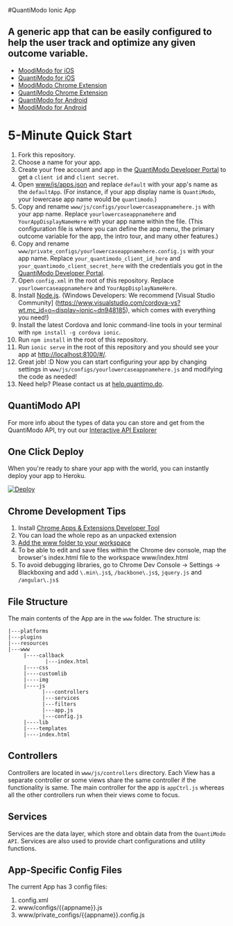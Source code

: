 #QuantiModo Ionic App

A generic app that can be easily configured to help the user track and optimize any given outcome variable.
-------

- [MoodiModo for iOS](https://itunes.apple.com/us/app/moodimodo/id1046797567?ls=1&mt=8)
- [QuantiModo for iOS](https://itunes.apple.com/us/app/quantimodo-life-tracker/id1115037060?mt=8)
- [MoodiModo Chrome Extension](https://Chrome.google.com/webstore/detail/moodimodo-mood-tracking-e/lncgjbhijecjdbdgeigfodmiimpmlelg)
- [QuantiModo Chrome Extension ](https://Chrome.google.com/webstore/detail/quantimodo-life-tracking/jioloifallegdkgjklafkkbniianjbgi)
- [QuantiModo for Android](https://play.google.com/store/apps/details?id=com.quantimodo.quantimodo)
- [MoodiModo for Android](https://play.google.com/store/apps/details?id=com.moodimodo)


# 5-Minute Quick Start
1. Fork this repository.
1. Choose a name for your app.  
1. Create your free account and app in the [QuantiModo Developer Portal](https://app.quantimo.do/api/v2/apps) to get a 
`client id` and `client secret`.
1. Open [www/js/apps.json](https://github.com/Abolitionist-Project/QuantiModo-Ionic-Template-App/blob/develop/www/js/apps.js#L10) 
and replace `default` with your app's name as the `defaultApp`.  (For instance, if your app 
display name is `QuantiModo`, your lowercase app name would be `quantimodo`.)
1. Copy and rename `www/js/configs/yourlowercaseappnamehere.js` with your app name. Replace `yourlowercaseappnamehere` 
and `YourAppDisplayNameHere` with your app name within the file. 
(This configuration file is where you can define the app menu, the primary outcome variable for the app, the intro tour, 
and many other features.)
1. Copy and rename `www/private_configs/yourlowercaseappnamehere.config.js` with your app name. Replace 
    `your_quantimodo_client_id_here` and `your_quantimodo_client_secret_here` with the credentials you got in the 
    [QuantiModo Developer Portal](https://app.quantimo.do/api/v2/apps). 
1. Open `config.xml` in the root of this repository.  Replace `yourlowercaseappnamehere` and `YourAppDisplayNameHere`.
1. Install [Node.js](http://nodejs.org/).  (Windows Developers: We recommend [Visual Studio Community]
(https://www.visualstudio.com/cordova-vs?wt.mc_id=o~display~ionic~dn948185), which comes with everything you need!)
1. Install the latest Cordova and Ionic command-line tools in your terminal with `npm install -g cordova ionic`.  
1. Run `npm install` in the root of this repository.
1. Run `ionic serve` in the root of this repository and you should see your app at 
[http://localhost:8100/#/](http://localhost:8100/#/).
1. Great job!  :D  Now you can start configuring your app by changing settings in 
`www/js/configs/yourlowercaseappnamehere.js` and modifying the code as needed!
1. Need help?  Please contact us at [help.quantimo.do](http://help.quantimo.do). 

## QuantiModo API
For more info about the types of data you can store and get from the QuantiModo API, try out our [Interactive API Explorer](https://app.quantimo.do/api/v2/account/api-explorer)

## One Click Deploy
When you're ready to share your app with the world, you can instantly deploy your app to Heroku. 

[![Deploy](https://www.herokucdn.com/deploy/button.svg)](https://heroku.com/deploy?template=https://github.com/Abolitionist-Project/QuantiModo-Ionic-Template-App/)

## Chrome Development Tips
1. Install [Chrome Apps & Extensions Developer Tool](https://Chrome.google.com/webstore/detail/Chrome-apps-extensions-de/ohmmkhmmmpcnpikjeljgnaoabkaalbgc?utm_source=Chrome-ntp-icon)
1. You can load the whole repo as an unpacked extension
1. [Add the www folder to your workspace](https://developer.Chrome.com/devtools/docs/workspaces)
1. To be able to edit and save files within the Chrome dev console, map the browser's index.html file to the workspace www/index.html
1. To avoid debugging libraries, go to Chrome Dev Console -> Settings -> Blackboxing and add `\.min\.js$`, `/backbone\.js$`, `jquery.js` and `/angular\.js$`

## File Structure
The main contents of the App are in the `www` folder. The structure is:
```
|---platforms
|---plugins
|---resources
|---www
     |----callback
            |---index.html
     |----css
     |----customlib
     |----img
     |----js
           |---controllers
           |---services
           |---filters
           |---app.js
           |---config.js
     |----lib
     |----templates
     |----index.html
```

## Controllers
  Controllers are located in `www/js/controllers` directory. Each View has a separate controller or some views share 
  the same controller if the functionality is same.
  The main controller for the app is `appCtrl.js` whereas all the other controllers run when their views come to focus.
  
## Services
  Services are the data layer, which store and obtain data from the `QuantiModo API`.  Services are also used to provide chart configurations and utility functions. 

## App-Specific Config Files
The current App has 3 config files:
1. config.xml
2. www/configs/{{appname}}.js
3. www/private_configs/{{appname}}.config.js